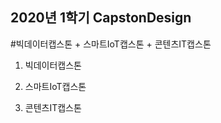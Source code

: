 ## 2020년 1학기 CapstonDesign

#빅데이터캡스톤 + 스마트IoT캡스톤 + 콘텐츠IT캡스톤

1. 빅데이터캡스톤





2. 스마트IoT캡스톤



3. 콘텐츠IT캡스톤 





